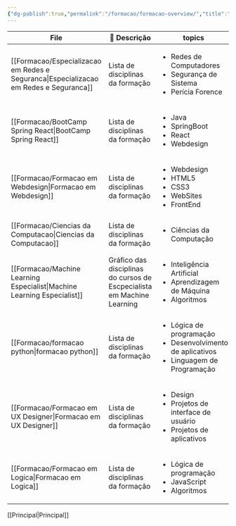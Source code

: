 ```yaml
---
{"dg-publish":true,"permalink":"/formacao/formacao-overview/","title":"Minhas Formações","pinned":true,"contentClasses":"cards-cols-3","noteIcon":"default","updated":"2025-07-20T20:50:02.648-03:00"}
---
```



<!-- QueryToSerialize: TABLE dg-metatags.description AS "📄 Descrição", topics FROM #Formação WHERE dg-publish SORT file.mtime DESC LIMIT 10 -->
<!-- SerializedQuery: TABLE dg-metatags.description AS "📄 Descrição", topics FROM #Formação WHERE dg-publish SORT file.mtime DESC LIMIT 10 -->

| File                                                                                     | 📄 Descrição                                                           | topics                                                                                                          |
| ---------------------------------------------------------------------------------------- | ---------------------------------------------------------------------- | --------------------------------------------------------------------------------------------------------------- |
| [[Formacao/Especializacao em Redes e Seguranca\|Especializacao em Redes e Seguranca]] | Lista de disciplinas da formação                                       | <ul><li>Redes de Computadores</li><li>Segurança de Sistema</li><li>Perícia Forence</li></ul>                    |
| [[Formacao/BootCamp Spring React\|BootCamp Spring React]]                             | Lista de disciplinas da formação                                       | <ul><li>Java</li><li>SpringBoot</li><li>React</li><li>Webdesign</li></ul>                                       |
| [[Formacao/Formacao em Webdesign\|Formacao em Webdesign]]                             | Lista de disciplinas da formação                                       | <ul><li>Webdesign</li><li>HTML5</li><li>CSS3</li><li>WebSites</li><li>FrontEnd</li></ul>                        |
| [[Formacao/Ciencias da Computacao\|Ciencias da Computacao]]                           | Lista de disciplinas da formação                                       | <ul><li>Ciências da Computação</li></ul>                                                                        |
| [[Formacao/Machine Learning Especialist\|Machine Learning Especialist]]               | Gráfico das disciplinas do cursos de Escpecialista em Machine Learning | <ul><li>Inteligência Artificial</li><li>Aprendizagem de Máquina</li><li>Algoritmos</li></ul>                    |
| [[Formacao/formacao python\|formacao python]]                                         | Lista de disciplinas da formação                                       | <ul><li>Lógica de programação</li><li>Desenvolvimento de aplicativos</li><li>Linguagem de Programação</li></ul> |
| [[Formacao/Formacao em UX Designer\|Formacao em UX Designer]]                         | Lista de disciplinas da formação                                       | <ul><li>Design</li><li>Projetos de interface de usuário</li><li>Projetos de aplicativos</li></ul>               |
| [[Formacao/Formacao em Logica\|Formacao em Logica]]                                   | Lista de disciplinas da formação                                       | <ul><li>Lógica de programação</li><li>JavaScript</li><li>Algoritmos</li></ul>                                   |
<!-- SerializedQuery END -->

[[Principal\|Principal]]
